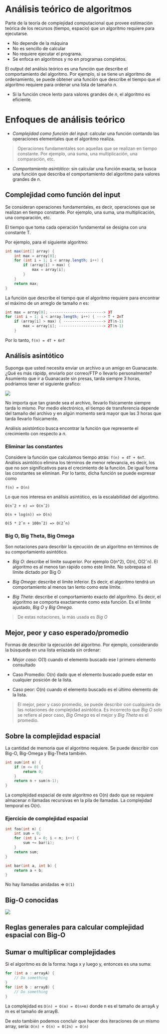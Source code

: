 # Análisis teórico de algoritmos

Parte de la teoría de complejidad computacional que provee estimación teórica de los recursos (tiempo, espacio) que un algoritmo requiere para ejecutarse.

- No depende de la máquina
- No es sencillo de calcular
- No requiere ejecutar el programa.
- Se enfoca en algoritmos y no en programas completos.

El output del análisis teórico es una función que describe el comportamiento del algoritmo. Por ejemplo, si se tiene un algoritmo de ordenamiento, se puede obtener una función que describe el tiempo que el algoritmo requiere para ordenar una lista de tamaño _n_.

- Si la función crece lento para valores grandes de _n_, el algoritmo es eficiente.

# Enfoques de análisis teórico

- _Complejidad como función del input_: calcular una función contando las operaciones elementales que el algoritmo realiza.

> Operaciones fundamentales son aquellas que se realizan en tiempo constante. Por ejemplo, una suma, una multiplicación, una comparación, etc.

- _Comportamiento asintótico_: sin calcular una función exacta, se busca una función que describa el comportamiento del algoritmo para valores grandes de _n_.

## Complejidad como función del input

Se consideran operaciones fundamentales, es decir, operaciones que se realizan en tiempo constante. Por ejemplo, una suma, una multiplicación, una comparación, etc.

El tiempo que toma cada operación fundamental se designa con una constante T.

Por ejemplo, para el siguiente algoritmo:

```java
int max(int[] array) {
    int max = array[0];
    for (int i = 1; i < array.length; i++) {
        if (array[i] > max) {
            max = array[i];
        }
    }
    return max;
}
```

La función que describe el tiempo que el algoritmo requiere para encontrar el máximo de un arreglo de tamaño _n_ es:

```java
int max = array[0]; ------------------------> 3T
for (int i = 1; i < array.length; i++) { ---> T + 2nT
    if (array[i] > max) { ------------------> 2T(n-1)
        max = array[i]; --------------------> 2T(n-1)
    }
```

Por lo tanto, `f(n) = 4T + 6nT`

## Análisis asintótico

Suponga que usted necesita enviar un archivo a un amigo en Guanacaste. ¿Qué es más rápidp, enviarlo por correo/FTP o llevarlo personalmente? Asumiento que ir a Guanacaste sin presas, tarda siempre 3 horas, podríamos tener el siguiente grafico:

![](../images/03-analisis-teorico-1.png)

No importa que tan grande sea el archivo, llevarlo físicamente siempre tarda lo mismo. Por medio electrónico, el tiempo de transferencia depende del tamaño del archivo y en algún momento será mayor que las 3 horas que tarda llevarlo físicamente.

Análisis asistóntico busca encontrar la función que represente el crecimiento con respecto a _n_.

### Eliminar las constantes

Considere la función que calculamos tiempo atrás: `f(n) = 4T + 6nT`. Análisis asintótico elimina los términos de menor relevancia, es decir, los que no son significativos para el crecimiento de la función. De igual forma las constantes se eliminan. Por lo tanto, dicha función se puede expresar como

`f(n) = O(n)`

Lo que nos interesa en análisis asintótico, es la escalabilidad del algoritmo.

`O(nˆ2 + n) => O(nˆ2)`

`O(n + log(n)) => O(n)`

`O(5 * 2ˆn + 100nˆ2) => O(2ˆn)`

### Big O, Big Theta, Big Omega

Son notaciones para describir la ejecución de un algoritmo en términos de su comportamiento asintótico.

- _Big O_: describe el límite suuperior. Por ejemplo O(n^2), O(n), O(2ˆn). El algoritmo es al menos tan rápido como este límite. No sobrepasa el límite dictado por Big O

- _Big Omega_: describe el límite inferior. Es decir, el algoritmo tendrá un comportamiento al menos tan lento como este límite.

- _Big Theta_: describe el comportamiento exacto del algoritmo. Es decir, el algoritmo se comporta exactamente como esta función. Es el límite ajustado, _Big O_ y _Big Omega_.

> De estas notaciones, la más usada es _Big O_

## Mejor, peor y caso esperado/promedio

Formas de describir la ejecución del algoritmo. Por ejemplo, considerando la búsqueda en una lista enlazada sin ordenar:

- _Mejor caso_: O(1) cuando el elemento buscado ese l primero elemento consultado

- Caso Promedio: O(n) dado que el elemento buscado puede estar en cualquier posición de la lista.

- Caso peor: O(n) cuando el elemento buscado es el último elemento de la lista.

> El mejor, peor y caso promedio, se puede describir con cualquiera de las notaciones de complejidad asintótica. Es incorrecto que _Big O_ solo se refiere al peor caso, _Big Omega_ es el mejor y _Big Theta_ es el promedio.

## Sobre la complejidad espacial

La cantidad de memoria que el algoritmo requiere. Se puede describir con Big-O, Big-Omega y Big-Theta también.

```c
int sum(int n) {
    if (n <= 0) {
        return 0;
    }
    return n + sum(n-1);
}
```

La complejidad espacial de este algoritmo es O(n) dado que se requiere almacenar _n_ llamadas recursivas en la pila de llamadas. La complejidad temporal es O(n).

### Ejercicio de complejidad espacial

```c
int foo(int n) {
    int sum = 0;
    for (int i = 0; i < n; i++) {
        sum += bar(i);
    }
    return sum;
}

int bar(int a, int b) {
    return a + b;
}
```

No hay llamadas anidadas => `O(1)`

## Big-O conocidas

![](../images/03-analisis-teorico-2.png)

## Reglas generales para calcular complejidad espacial con Big-O

## Sumar o multiplicar complejidades

Si el algoritmo es de la forma: haga x y luego y, entonces es una suma:

```java
for (int a : arrayA) {
    // Do something
}
for (int b : arrayB) {
    // Do something
}
```

La complejidad es `O(n) + O(m) = O(n+m)` donde n es el tamaño de arrayA y m es el tamaño de arrayB.

De esto también podemos concluir que hacer dos iteraciones de un mismo array, sería: `O(n) + O(n) = O(2n) = O(n)`
